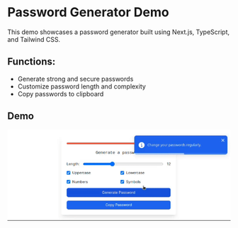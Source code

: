 # Password Generator Demo
This demo showcases a password generator built using Next.js, TypeScript, and Tailwind CSS.

## Functions:
- Generate strong and secure passwords
- Customize password length and complexity
- Copy passwords to clipboard

## Demo
![Descripción opcional](/public/demo.gif)
